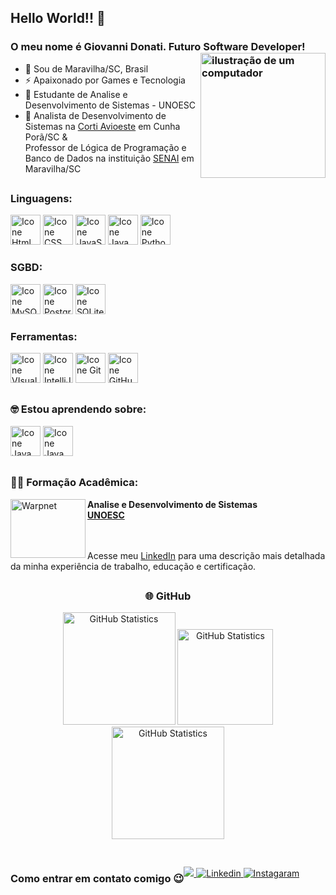 ## Hello World!! 👋
### O meu nome é Giovanni Donati. Futuro Software Developer! <img src="https://raw.githubusercontent.com/MicaelliMedeiros/micaellimedeiros/master/image/computer-illustration.png" alt="ilustração de um computador" min-width="200px" max-width="200px" width="200px" align="right">

- 🔰  Sou de Maravilha/SC, Brasil
- ⚡ Apaixonado por Games e Tecnologia
- 🧠 Estudante de Analise e Desenvolvimento de Sistemas - UNOESC
- 🏦 Analista de Desenvolvimento de Sistemas na [Corti Avioeste](https://avioeste.com.br/) em Cunha Porã/SC &     
 Professor de Lógica de Programação e Banco de Dados na instituição [SENAI](https://sc.senai.br/) em Maravilha/SC

##

### Linguagens:
[<img height="48px" width="48px" alt="Icone Html" src="https://skillicons.dev/icons?i=html"/>](https://developer.mozilla.org/pt-BR/docs/Web/HTML)
[<img height="48px" width="48px" alt="Icone CSS" src="https://skillicons.dev/icons?i=css"/>](https://developer.mozilla.org/pt-BR/docs/Web/CSS)
[<img height="48px" width="48px" alt="Icone JavaScript" src="https://skillicons.dev/icons?i=js"/>](https://developer.mozilla.org/pt-BR/docs/Web/JavaScript)
[<img height="48px" width="48px" alt="Icone Java" src="https://skillicons.dev/icons?i=java"/>](https://www.oracle.com/br/java/)
[<img height="48px" width="48px" alt="Icone Python" src="https://skillicons.dev/icons?i=python"/>](https://www.python.org/)

### SGBD:
[<img height="48px" width="48px" alt="Icone MySQL" src="https://skillicons.dev/icons?i=mysql"/>](https://www.mysql.com/)
[<img height="48px" width="48px" alt="Icone PostgreSQL" src="https://skillicons.dev/icons?i=postgresql"/>](https://www.postgresql.org/)
[<img height="48px" width="48px" alt="Icone SQLite" src="https://skillicons.dev/icons?i=sqlite"/>](https://www.sqlite.org/)

### Ferramentas:
[<img height="48px" width="48px" alt="Icone VIsual Studio Code" src="https://skillicons.dev/icons?i=vscode"/>](https://code.visualstudio.com/)
[<img height="48px" width="48px" alt="Icone IntelliJ IDEA" src="https://skillicons.dev/icons?i=idea"/>](https://www.jetbrains.com/idea/)
[<img height="48px" width="48px" alt="Icone Git" src="https://skillicons.dev/icons?i=git"/>](https://git-scm.com/)
[<img height="48px" width="48px" alt="Icone GitHub" src="https://skillicons.dev/icons?i=github"/>](https://github.com/)
##

### 🤓 Estou aprendendo sobre:
[<img height="48px" width="48px" alt="Icone Java" src="https://skillicons.dev/icons?i=java"/>](https://www.oracle.com/br/java/)
[<img height="48px" width="48px" alt="Icone Java" src="https://skillicons.dev/icons?i=spring"/>](https://spring.io/projects/spring-boot)

##

### 👨‍🎓 Formação Acadêmica:

[<img align="left" height="94px" width="120px" alt="Warpnet" src="https://acad.unoesc.edu.br/academico/images/logo-unoesc-colorido.png"/>](https://www.unoesc.edu.br/)
**Analise e Desenvolvimento de Sistemas** \
[**UNOESC**](https://graduacao.uninassau.digital/)</br> </br> </br>

Acesse meu [LinkedIn](https://www.linkedin.com/in/giovanni-rizzi-donati/) para uma descrição mais detalhada da minha experiência de trabalho, educação e certificação.

##

<h3 align="center">🌐 GitHub</h3>
  
<div align="center">
  <img height="180px" alt="GitHub Statistics" src="https://github-readme-stats.vercel.app/api/top-langs/?username=GiovanniDonati&layout=compact&langs_count=7&theme=radical"/>
  <img height="153px" alt="GitHub Statistics" src="http://github-readme-streak-stats.herokuapp.com/?user=GiovanniDonati&amp;theme=radical"/>
  <img height="180px" alt="GitHub Statistics" src="https://github-readme-stats.vercel.app/api/?username=GiovanniDonati&show_icons=true&include_all_commits=true&theme=radical"/>
</div>

##

<div align="center" style="display: flex;">
  <h3>Como entrar em contato comigo 😉</h3>
  <p>
    <a href = "mailto:grdonati99@gmail.com">
      <img src="https://img.shields.io/badge/Gmail-D14836?style=for-the-badge&logo=gmail&logoColor=white" target="_blank">
    </a>
    <a href="https://www.linkedin.com/in/giovanni-rizzi-donati/">
      <img src="https://img.shields.io/badge/LinkedIn-0077B5?style=for-the-badge&logo=linkedin&logoColor=white" alt="Linkedin"/>
    </a>
    <a href="https://www.instagram.com/giovanni_donatii/">
      <img src="https://img.shields.io/badge/Instagram-E4405F?style=for-the-badge&logo=instagram&logoColor=white" alt="Instagaram"/>
    </a>
  </p>
</div>
